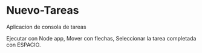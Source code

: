 # Nuevo-Tareas
Aplicacion de consola de tareas

Ejecutar con Node app,
Mover con flechas,
Seleccionar la tarea completada con ESPACIO.
